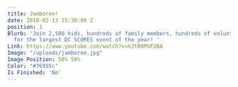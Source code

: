 ```yaml
---
title: Jamboree!
date: 2018-02-13 15:30:00 Z
position: 1
Blurb: 'Join 2,500 kids, hundreds of family members, hundreds of volunteers, and others
  for the largest DC SCORES event of the year! '
Link: https://www.youtube.com/watch?v=k3tB0PUF2BA
Image: "/uploads/jamboree.jpg"
Image Position: 50% 50%
Color: "#76955c"
Is Finished: 'No'
---
```


